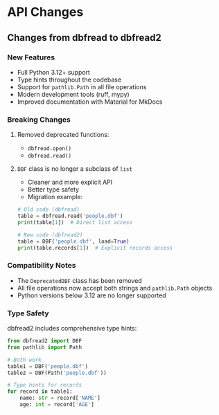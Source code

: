 # API Changes

## Changes from dbfread to dbfread2

### New Features

- Full Python 3.12+ support
- Type hints throughout the codebase
- Support for `pathlib.Path` in all file operations
- Modern development tools (ruff, mypy)
- Improved documentation with Material for MkDocs

### Breaking Changes

1. Removed deprecated functions:

   - `dbfread.open()`
   - `dbfread.read()`

2. `DBF` class is no longer a subclass of `list`

   - Cleaner and more explicit API
   - Better type safety
   - Migration example:

   ```python
   # Old code (dbfread)
   table = dbfread.read('people.dbf')
   print(table[1])  # Direct list access

   # New code (dbfread2)
   table = DBF('people.dbf', load=True)
   print(table.records[1])  # Explicit records access
   ```

### Compatibility Notes

- The `DeprecatedDBF` class has been removed
- All file operations now accept both strings and `pathlib.Path` objects
- Python versions below 3.12 are no longer supported

### Type Safety

dbfread2 includes comprehensive type hints:

```python
from dbfread2 import DBF
from pathlib import Path

# Both work
table1 = DBF('people.dbf')
table2 = DBF(Path('people.dbf'))

# Type hints for records
for record in table1:
    name: str = record['NAME']
    age: int = record['AGE']
```
